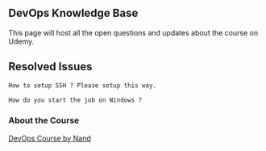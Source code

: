 ## DevOps Knowledge Base

This page will host all the open questions and updates about the course on Udemy.

## Resolved Issues
```markdown
How to setup SSH ? Please setup this way.
```

```markdown
How do you start the job on Windows ?

```

### About the Course
[DevOps Course by Nand](https://www.udemy.com/devops-with-git-jenkins-artifactory-and-elk-stack) 


